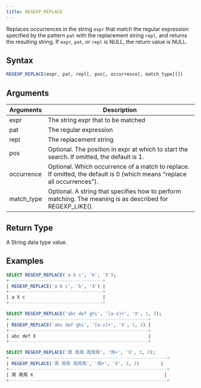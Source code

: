 ```yaml
---
title: REGEXP_REPLACE
---
```


Replaces occurrences in the string `expr` that match the regular expression specified by the pattern `pat` with the replacement string `repl`, and returns the resulting string. If `expr`, `pat`, or `repl` is NULL, the return value is NULL.

## Syntax

```sql
REGEXP_REPLACE(expr, pat, repl[, pos[, occurrence[, match_type]]])
```

## Arguments

| Arguments   | Description |
| ----------- | ----------- |
| expr  |  The string expr that to be matched |
| pat   |  The regular expression |
| repl   |  The replacement string |
| pos   |  Optional. The position in expr at which to start the search. If omitted, the default is 1. |
| occurrence   |  Optional. Which occurrence of a match to replace. If omitted, the default is 0 (which means "replace all occurrences"). |
| match_type  |  Optional. A string that specifies how to perform matching. The meaning is as described for REGEXP_LIKE(). |

## Return Type

A String data type value.

## Examples

```sql
SELECT REGEXP_REPLACE('a b c', 'b', 'X');
+-----------------------------------+
| REGEXP_REPLACE('a b c', 'b', 'X') |
+-----------------------------------+
| a X c                             |
+-----------------------------------+

SELECT REGEXP_REPLACE('abc def ghi', '[a-z]+', 'X', 1, 3);
+----------------------------------------------------+
| REGEXP_REPLACE('abc def ghi', '[a-z]+', 'X', 1, 3) |
+----------------------------------------------------+
| abc def X                                          |
+----------------------------------------------------+

SELECT REGEXP_REPLACE('周 周周 周周周', '周+', 'X', 3, 2);
+-----------------------------------------------------------+
| REGEXP_REPLACE('周 周周 周周周', '周+', 'X', 3, 2)        |
+-----------------------------------------------------------+
| 周 周周 X                                                 |
+-----------------------------------------------------------+
```
